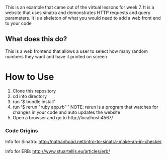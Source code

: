 This is an example that came out of the virtual lessons
for week 7.  It is a website that uses sinatra and demonstrates
HTTP requests and query parameters.  It is a skeleton of what
you would need to add a web front end to your code

## What does this do?
This is a web frontend that allows a user to select
how many random numbers they want and have it printed on screen

How to Use
==========
1. Clone this repository
2. cd into directory
3. run '$ bundle install'
4. run '$ rerun "ruby app.rb" '
   NOTE: rerun is a program that watches for changes in your code
         and auto updates the website
5. Open a browser and go to http://localhost:4567/


### Code Origins

Info for Sinatra: http://nathanhoad.net/intro-to-sinatra-make-an-ip-checker

Info for ERB: http://www.stuartellis.eu/articles/erb/
